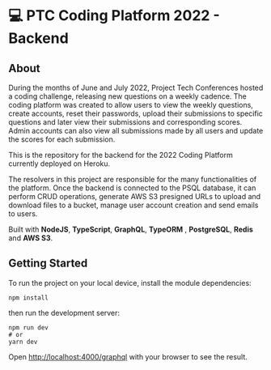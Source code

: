# 💻 PTC Coding Platform 2022 - Backend

## About

During the months of June and July 2022, Project Tech Conferences hosted a coding challenge, releasing new questions on a weekly cadence. The coding platform was created to allow users to view the weekly questions, create accounts, reset their passwords, upload their submissions to specific questions and later view their submissions and corresponding scores. Admin accounts can also view all submissions made by all users and update the scores for each submission.

This is the repository for the backend for the 2022 Coding Platform currently deployed on Heroku.

The resolvers in this project are responsible for the many functionalities of the platform. Once the backend is connected to the PSQL database, it can perform CRUD operations, generate AWS S3 presigned URLs to upload and download files to a bucket, manage user account creation and send emails to users.

Built with **NodeJS**, **TypeScript**, **GraphQL**, **TypeORM** , **PostgreSQL**, **Redis** and **AWS S3**.

## Getting Started

To run the project on your local device, install the module dependencies:

```
npm install
```

then run the development server:

```
npm run dev
# or
yarn dev
```

Open [http://localhost:4000/graphql](http://localhost:4000/graphql) with your browser to see the result.
